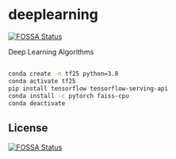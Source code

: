 # deeplearning

[![FOSSA Status](https://app.fossa.com/api/projects/git%2Bgithub.com%2Fdengc367%2Fdeeplearning.svg?type=shield)](https://app.fossa.com/projects/git%2Bgithub.com%2Fdengc367%2Fdeeplearning?ref=badge_shield)

Deep Learning Algorithms

##

```bash
conda create -n tf25 python=3.8
conda activate tf25
pip install tensorflow tensorflow-serving-api
conda install -c pytorch faiss-cpu
conda deactivate
```

## License

[![FOSSA Status](https://app.fossa.com/api/projects/git%2Bgithub.com%2Fdengc367%2Fdeeplearning.svg?type=large)](https://app.fossa.com/projects/git%2Bgithub.com%2Fdengc367%2Fdeeplearning?ref=badge_large)
